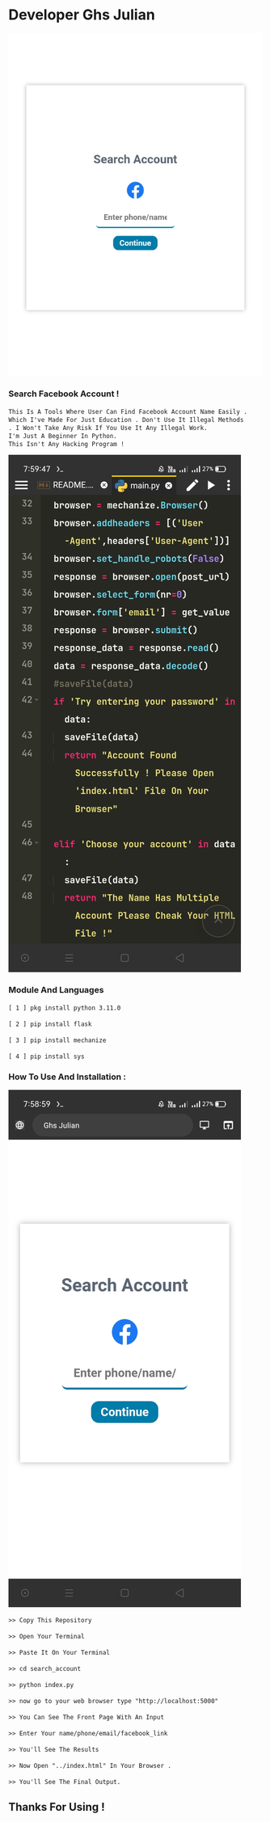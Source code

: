 # Developer Ghs Julian 

![CAPTURE 1](ss/S1.png)

### Search Facebook Account !

```
This Is A Tools Where User Can Find Facebook Account Name Easily . Which I've Made For Just Education . Don't Use It Illegal Methods
. I Won't Take Any Risk If You Use It Any Illegal Work.
I'm Just A Beginner In Python.
This Isn't Any Hacking Program !

```

![CAPTURE 2](ss/S2.png)

### Module And Languages 

```
[ 1 ] pkg install python 3.11.0

[ 2 ] pip install flask

[ 3 ] pip install mechanize

[ 4 ] pip install sys

```


### How To Use And Installation :


![CAPTURE 3](ss/S3.png)

```
>> Copy This Repository 

>> Open Your Terminal 

>> Paste It On Your Terminal 

>> cd search_account

>> python index.py

>> now go to your web browser type "http://localhost:5000" 

>> You Can See The Front Page With An Input 

>> Enter Your name/phone/email/facebook_link

>> You'll See The Results

>> Now Open "../index.html" In Your Browser .

>> You'll See The Final Output.
```
## Thanks For Using !